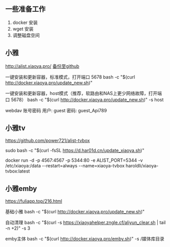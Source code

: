 ## 一些准备工作
1. docker 安装
2. wget 安装
3. 调整磁盘空间

## 小雅
http://alist.xiaoya.pro/ [备份至github](https://github.com/githcc/webpage_self_markdown/blob/main/%E5%8D%9A%E4%B8%BB/%E5%B0%8F%E9%9B%85/README.md)

一键安装和更新容器，标准模式，打开端口 5678
bash -c "$(curl http://docker.xiaoya.pro/update_new.sh)"

一键安装和更新容器，host模式（推荐，软路由和NAS上更少网络故障，打开端口 5678）
bash -c "$(curl http://docker.xiaoya.pro/update_new.sh)" -s host

webdav 账号密码
用户: guest 密码: guest_Api789

## 小雅tv
https://github.com/power721/alist-tvbox

sudo bash -c "$(curl -fsSL https://d.har01d.cn/update_xiaoya.sh)"

docker run -d -p 4567:4567 -p 5344:80 -e ALIST_PORT=5344 -v /etc/xiaoya:/data --restart=always --name=xiaoya-tvbox haroldli/xiaoya-tvbox:latest

## 小雅emby
https://fuliapp.top/216.html

基础小雅
bash -c "$(curl http://docker.xiaoya.pro/update_new.sh)"

自动清理
bash -c "$(curl -s https://xiaoyahelper.zngle.cf/aliyun_clear.sh | tail -n +2)" -s 3

emby主体
bash -c "$(curl http://docker.xiaoya.pro/emby.sh)" -s /媒体库目录
